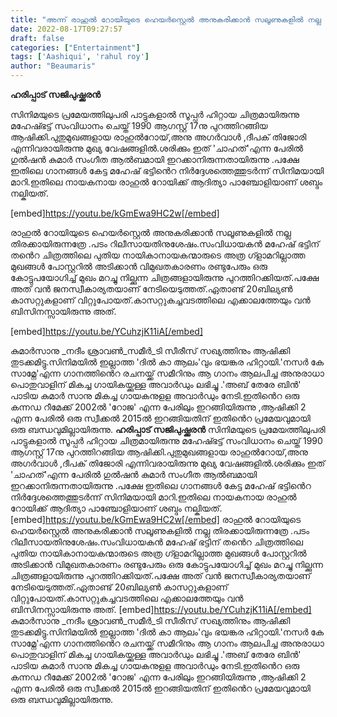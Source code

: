 ```yaml
---
title: "അന്ന് രാഹുൽ റോയിയുടെ ഹെയർസ്റ്റെൽ അനുകരിക്കാൻ സലൂണുകളിൽ നല്ല തിരക്കായിരുന്നത്രേ"
date: 2022-08-17T09:27:57
draft: false
categories: ["Entertainment"]
tags: ['Aashiqui', 'rahul roy']
author: "Beaumaris"
---
```


<strong>ഹരിപ്പാട് സജിപുഷ്ക്കരൻ </strong>

സിനിമയുടെ പ്രമേയത്തിലുപരി പാട്ടുകളാൽ സൂപ്പർ ഹിറ്റായ ചിത്രമായിരുന്നു മഹേഷ്ഭട്ട് സംവിധാനം ചെയ്ത് 1990 ആഗസ്റ്റ് 17നു പുറത്തിറങ്ങിയ ആഷിക്കി.പുതുമുഖങ്ങളായ രാഹുൽറോയ്,അനു അഗർവാൾ ,ദീപക് തിജോരി എന്നിവരായിരുന്നു മുഖ്യ വേഷങ്ങളിൽ.ശരിക്കും ഇത് 'ചാഹത്'എന്ന പേരിൽ ഗുൽഷൻ കുമാർ സംഗീത ആൽബമായി ഇറക്കാനിരുന്നതായിരുന്നു .പക്ഷേ ഇതിലെ ഗാനങ്ങൾ കേട്ട മഹേഷ് ഭട്ടിൻെറ നിർദ്ദേശത്തെത്തുടർന്ന് സിനിമയായി മാറി.ഇതിലെ നായകനായ രാഹുൽ റോയിക്ക് ആദിത്യാ പാഞ്ചോളിയാണ് ശബ്ദം നല്കിയത്.

[embed]https://youtu.be/kGmEwa9HC2w[/embed]

രാഹുൽ റോയിയുടെ ഹെയർസ്റ്റെൽ അനുകരിക്കാൻ സലൂണുകളിൽ നല്ല തിരക്കായിരുന്നത്രേ .പടം റിലീസായതിനുശേഷം.സംവിധായകൻ മഹേഷ് ഭട്ടിന് തൻെറ ചിത്രത്തിലെ പുതിയ നായികാനായകന്മാരുടെ അത്ര ഗ്ളാമറില്ലാത്ത മുഖങ്ങൾ പോസ്റ്ററിൽ അടിക്കാൻ വിമുഖതകാരണം രണ്ടുപേരും ഒരു കോട്ടുപയോഗിച്ച് മുഖം മറച്ചു നില്ക്കുന്ന ചിത്രങ്ങളായിരുന്നു പുറത്തിറക്കിയത്.പക്ഷേ അത് വൻ ജനസ്വീകാര്യതയാണ് നേടിയെടുത്തത്.ഏതാണ്ട് 20ബില്യൺ കാസറ്റുകളാണ് വിറ്റുപോയത്.കാസറ്റുകച്ചവടത്തിലെ എക്കാലത്തേയും വൻ ബിസിനസ്സായിരുന്നു അത്.

[embed]https://youtu.be/YCuhzjK11iA[/embed]

കുമാർസാനു _നദീം ശ്രാവൺ_സമീർ_ടി സീരീസ് സഖ്യത്തിനും ആഷിക്കി തുടക്കമിട്ടു.സിനിമയിൽ ഇല്ലാത്ത 'ദിൽ കാ ആലം'വും ഭയങ്കര ഹിറ്റായി.'നസർ കേ സാമ്നേ'എന്ന ഗാനത്തിൻെറ രചനയ്ക്ക് സമീറിനും ആ ഗാനം ആലപിച്ച അനുരാധാ പൊതുവാളിന് മികച്ച ഗായികയ്ക്കുള്ള അവാർഡും ലഭിച്ചു .'അബ് തേരേ ബിൻ' പാടിയ കുമാർ സാനു മികച്ച ഗായകനുളള അവാർഡും നേടി.ഇതിൻെറ ഒരു കന്നഡ റീമേക്ക് 2002ൽ 'റോജ' എന്ന പേരിലും ഇറങ്ങിയിരുന്നു ,ആഷിക്കി 2 എന്ന പേരിൽ ഒരു സ്വീക്കൽ 2015ൽ ഇറങ്ങിയതിന് ഇതിൻെറ പ്രമേയവുമായി ഒരു ബന്ധവുമില്ലായിരുന്നു.
**ഹരിപ്പാട് സജിപുഷ്ക്കരൻ** സിനിമയുടെ പ്രമേയത്തിലുപരി പാട്ടുകളാൽ സൂപ്പർ ഹിറ്റായ ചിത്രമായിരുന്നു മഹേഷ്ഭട്ട് സംവിധാനം ചെയ്ത് 1990 ആഗസ്റ്റ് 17നു പുറത്തിറങ്ങിയ ആഷിക്കി.പുതുമുഖങ്ങളായ രാഹുൽറോയ്,അനു അഗർവാൾ ,ദീപക് തിജോരി എന്നിവരായിരുന്നു മുഖ്യ വേഷങ്ങളിൽ.ശരിക്കും ഇത് 'ചാഹത്'എന്ന പേരിൽ ഗുൽഷൻ കുമാർ സംഗീത ആൽബമായി ഇറക്കാനിരുന്നതായിരുന്നു .പക്ഷേ ഇതിലെ ഗാനങ്ങൾ കേട്ട മഹേഷ് ഭട്ടിൻെറ നിർദ്ദേശത്തെത്തുടർന്ന് സിനിമയായി മാറി.ഇതിലെ നായകനായ രാഹുൽ റോയിക്ക് ആദിത്യാ പാഞ്ചോളിയാണ് ശബ്ദം നല്കിയത്. [embed]https://youtu.be/kGmEwa9HC2w[/embed] രാഹുൽ റോയിയുടെ ഹെയർസ്റ്റെൽ അനുകരിക്കാൻ സലൂണുകളിൽ നല്ല തിരക്കായിരുന്നത്രേ .പടം റിലീസായതിനുശേഷം.സംവിധായകൻ മഹേഷ് ഭട്ടിന് തൻെറ ചിത്രത്തിലെ പുതിയ നായികാനായകന്മാരുടെ അത്ര ഗ്ളാമറില്ലാത്ത മുഖങ്ങൾ പോസ്റ്ററിൽ അടിക്കാൻ വിമുഖതകാരണം രണ്ടുപേരും ഒരു കോട്ടുപയോഗിച്ച് മുഖം മറച്ചു നില്ക്കുന്ന ചിത്രങ്ങളായിരുന്നു പുറത്തിറക്കിയത്.പക്ഷേ അത് വൻ ജനസ്വീകാര്യതയാണ് നേടിയെടുത്തത്.ഏതാണ്ട് 20ബില്യൺ കാസറ്റുകളാണ് വിറ്റുപോയത്.കാസറ്റുകച്ചവടത്തിലെ എക്കാലത്തേയും വൻ ബിസിനസ്സായിരുന്നു അത്. [embed]https://youtu.be/YCuhzjK11iA[/embed] കുമാർസാനു _നദീം ശ്രാവൺ_സമീർ_ടി സീരീസ് സഖ്യത്തിനും ആഷിക്കി തുടക്കമിട്ടു.സിനിമയിൽ ഇല്ലാത്ത 'ദിൽ കാ ആലം'വും ഭയങ്കര ഹിറ്റായി.'നസർ കേ സാമ്നേ'എന്ന ഗാനത്തിൻെറ രചനയ്ക്ക് സമീറിനും ആ ഗാനം ആലപിച്ച അനുരാധാ പൊതുവാളിന് മികച്ച ഗായികയ്ക്കുള്ള അവാർഡും ലഭിച്ചു .'അബ് തേരേ ബിൻ' പാടിയ കുമാർ സാനു മികച്ച ഗായകനുളള അവാർഡും നേടി.ഇതിൻെറ ഒരു കന്നഡ റീമേക്ക് 2002ൽ 'റോജ' എന്ന പേരിലും ഇറങ്ങിയിരുന്നു ,ആഷിക്കി 2 എന്ന പേരിൽ ഒരു സ്വീക്കൽ 2015ൽ ഇറങ്ങിയതിന് ഇതിൻെറ പ്രമേയവുമായി ഒരു ബന്ധവുമില്ലായിരുന്നു.
